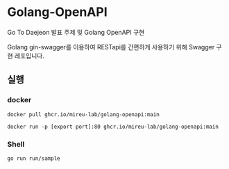 # Golang-OpenAPI
Go To Daejeon 발표 주제 및 Golang OpenAPI 구현

Golang gin-swagger를 이용하여 RESTapi를 간편하게 사용하기 위해 
Swagger 구현 레포입니다.

## 실행

### docker 

```shell
docker pull ghcr.io/mireu-lab/golang-openapi:main
```

```shell
docker run -p [export port]:80 ghcr.io/mireu-lab/golang-openapi:main
```

### Shell

```shell
go run run/sample
```